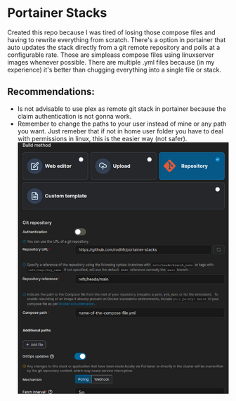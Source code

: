 # Portainer Stacks
Created this repo because I was tired of losing those compose files and having to rewrite everything from scratch. There's a option in portainer that auto updates the stack directly from a git remote repository and polls at a configurable rate. Those are simpleass compose files using linuxserver images whenever possible. There are multiple .yml files because (in my experience) it's better than chugging everything into a single file or stack.
## Recommendations: 
* Is not advisable to use plex as remote git stack in portainer because the claim authentication is not gonna work.
* Remember to change the paths to your user instead of mine or any path you want. Just remeber that if not in home user folder you have to deal with permissions in linux, this is the easier way (not safer).
![example](https://github.com/rodhfr/portainer-stacks/blob/main/assets/Control-V.png)

